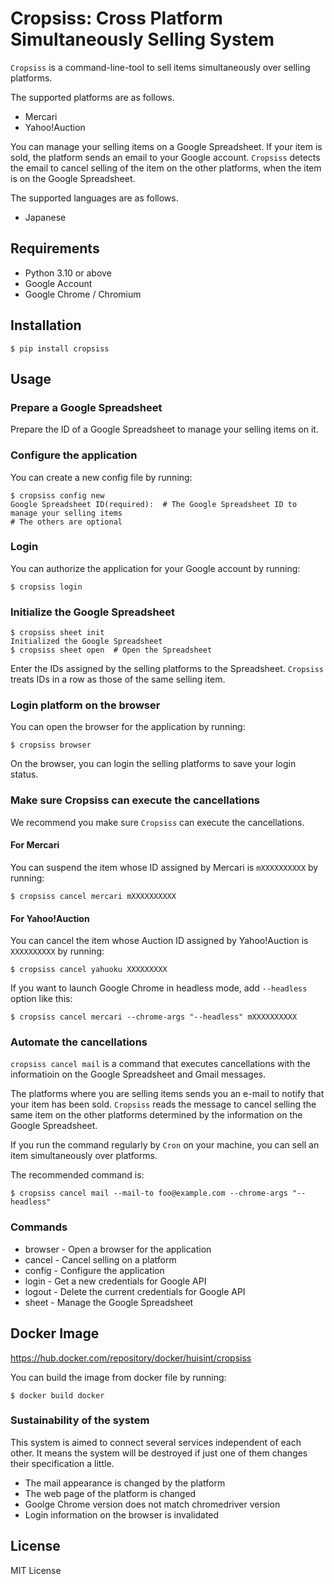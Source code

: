 # Cropsiss: Cross Platform Simultaneously Selling System

`Cropsiss` is a command-line-tool to sell items simultaneously over selling platforms.

The supported platforms are as follows.

- Mercari
- Yahoo!Auction


You can manage your selling items on a Google Spreadsheet.
If your item is sold, the platform sends an email to your Google account.
`Cropsiss` detects the email to cancel selling of the item on the other platforms, when the item is on the Google Spreadsheet.


The supported languages are as follows.

- Japanese


## Requirements

- Python 3.10 or above
- Google Account
- Google Chrome / Chromium


## Installation

```shell
$ pip install cropsiss
```

## Usage

### Prepare a Google Spreadsheet

Prepare the ID of a Google Spreadsheet to manage your selling items on it.


### Configure the application

You can create a new config file by running:
```shell
$ cropsiss config new
Google Spreadsheet ID(required):  # The Google Spreadsheet ID to manage your selling items
# The others are optional
```

### Login

You can authorize the application for your Google account by running:
```shell
$ cropsiss login
```

### Initialize the Google Spreadsheet

```shell
$ cropsiss sheet init
Initialized the Google Spreadsheet
$ cropsiss sheet open  # Open the Spreadsheet
```

Enter the IDs assigned by the selling platforms to the Spreadsheet.
`Cropsiss` treats IDs in a row as those of the same selling item.

### Login platform on the browser

You can open the browser for the application by running:
```shell
$ cropsiss browser
```
On the browser, you can login the selling platforms to save your login status.


### Make sure Cropsiss can execute the cancellations

We recommend you make sure `Cropsiss` can execute the cancellations.

#### For Mercari
You can suspend the item whose ID assigned by Mercari is `mXXXXXXXXXX` by running:
```shell
$ cropsiss cancel mercari mXXXXXXXXXX
```

#### For Yahoo!Auction
You can cancel the item whose Auction ID assigned by Yahoo!Auction is `XXXXXXXXXX` by running:
```shell
$ cropsiss cancel yahuoku XXXXXXXXX
```

If you want to launch Google Chrome in headless mode, add `--headless` option like this:
```shell
$ cropsiss cancel mercari --chrome-args "--headless" mXXXXXXXXXX
```


### Automate the cancellations

`cropsiss cancel mail` is a command that executes cancellations with the informatioin on the Google Spreadsheet and Gmail messages.

The platforms where you are selling items sends you an e-mail to notify that your item has been sold.
`Cropsiss` reads the message to cancel selling the same item on the other platforms determined by the information on the Google Spreadsheet.

If you run the command regularly by `Cron` on your machine, you can sell an item simultaneously over platforms.

The recommended command is:
```shell
$ cropsiss cancel mail --mail-to foo@example.com --chrome-args "--headless"
```

### Commands

- browser - Open a browser for the application
- cancel -  Cancel selling on a platform
- config -  Configure the application
- login  -  Get a new credentials for Google API
- logout -  Delete the current credentials for Google API
- sheet  -  Manage the Google Spreadsheet


## Docker Image

https://hub.docker.com/repository/docker/huisint/cropsiss

You can build the image from docker file by running:
```shell
$ docker build docker
```

### Sustainability of the system
This system is aimed to connect several services independent of each other.
It means the system will be destroyed if just one of them changes their specification a little. 

- The mail appearance is changed by the platform
- The web page of the platform is changed
- Goolge Chrome version does not match chromedriver version
- Login information on the browser is invalidated


## License

MIT License

